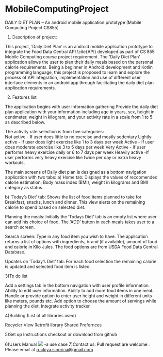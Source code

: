 # MobileComputingProject


DAILY DIET PLAN – An android mobile application prototype (Mobile Computing Project CS855)


1)	Description of project:

This project, ‘Daily Diet Plan’ is an android mobile application prototype to integrate the Food Data Central API \cite{API} developed as part of CS 855 Mobile Computing course project requirement. 
The 'Daily Diet Plan' application allows the user to plan their daily meals based on the personal calorie requirements. 
Being a beginner in Android development and Kotlin programming language, this project is proposed to learn and explore the process of API integration, implementation and use of different user interface elements in an android app through facilitating the daily diet plan application requirements.


2) Features list 

The application begins with user information gathering.Provide the daily diet plan application with your information including age in years, sex, height in centimeter, weight in kilogram, and your activity rate in a scale from 1 to 5 as described below. 

The activity rate selection is from five categories:  
Not active - If user does little to no exercise and mostly sedentary
Lightly active - If user does light exercise like 1 to 3 days per week
Active - If user does moderate exercise like 3 to 5 days per week
Very Active - If user performs heavy exercise daily or 6 to 7 days per week
Heavily active -If user performs very heavy exercise like twice per day or extra heavy workouts.


 The main screens of Daily diet plan is designed as a bottom navigation application  with two tabs:
   a) Home tab: Displays the values of reccomended calorie estimation, Body mass index (BMI), weight in kilograms and BMI category as status.

   b) ‘Today’s Diet’ tab: Shows the list of food items planned to take for Breakfast, snacks, lunch and dinner. This view alerts on the remaining calorie to spend based on selected diet.
  
Planning the meals: Initially the ‘Todays Diet’ tab is an empty list where user can add his choice of food. The ‘ADD’ button in each meals takes user to a search screen.

Search screen: Type in any food item you wish to have. The application returns a list of options with ingredients, brand (if available), amount of food and calorie in Kilo Jules. The food options are from USDA Food Data Central Database.

Updates on ‘Today’s Diet’ tab: For each food selection the remaining calorie is updated and selected food item is listed.   


  
3)To do list 

Add a settings tab in the bottom navigation with user profile information.
Ability to edit user information.
Ability to add more food items in one meal.
Handle or provide option to enter user height and weight in different units like meters, pounds etc.
Add option to choose the amount of servings while planning the diet.
Integrate activity tracker
 


4)Building (List of all libraries used) 

Recycler View
Retrofit library
Shared Prefernces

5)Set up Instructions 
  checkout or download from github  
 

6)Users Manual 
![](images/home)
   -a use case 
7)Contact us:
Pull request are welcome . Please email at ruckiya.sinorina@gmail.com


